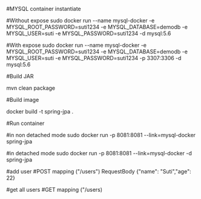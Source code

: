#MYSQL container instantiate

#Without expose
sudo docker run --name mysql-docker -e MYSQL_ROOT_PASSWORD=suti1234 -e MYSQL_DATABASE=demodb -e MYSQL_USER=suti -e MYSQL_PASSWORD=suti1234 -d mysql:5.6

#With expose
sudo docker run --name mysql-docker -e MYSQL_ROOT_PASSWORD=suti1234 -e MYSQL_DATABASE=demodb -e MYSQL_USER=suti -e MYSQL_PASSWORD=suti1234 -p 3307:3306 -d mysql:5.6

#Build JAR

mvn clean package

#Build image

docker build -t spring-jpa .

#Run container

#in non detached mode
sudo docker run -p 8081:8081 --link=mysql-docker spring-jpa

#in detached mode
sudo docker run -p 8081:8081 --link=mysql-docker -d spring-jpa

#add user
#POST mapping ("/users")
RequestBody
{"name": "Suti","age": 22}

#get all users
#GET mapping ("/users)